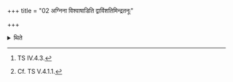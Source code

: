 +++
title = "02 अग्निना विश्वाषाडिति द्वाविंशतिमिन्द्रतनूः"

+++

<details><summary>थिते</summary>

2. With agninā viśvāṣāṭ...[^1] (he places) the twenty-two Indratanū (Indra's forms) (bricks).[^2]  

[^1]: TS IV.4.3.  

[^2]: Cf. TS V.4.1.1. 
</details>
